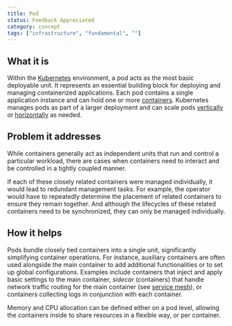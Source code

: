 ```yaml
---
title: Pod
status: Feedback Appreciated
category: concept
tags: ["infrastructure", "fundamental", ""]
---
```


## What it is

Within the [Kubernetes](/kubernetes/) environment, a pod acts as the most basic deployable unit.
It represents an essential building block for deploying and managing containerized applications.
Each pod contains a single application instance and can hold one or more [containers](/container/).
Kubernetes manages pods as part of a larger deployment and can scale pods [vertically](/vertical-scaling/) or [horizontally](/horizontal-scaling/) as needed.

## Problem it addresses

While containers generally act as independent units that run and control a particular workload, 
there are cases when containers need to interact and be controlled in a tightly coupled manner. 

If each of these closely related containers were managed individually, it would lead to redundant management tasks.
For example, the operator would have to repeatedly determine the placement of related containers to ensure they remain together.
And although the lifecycles of these related containers need to be synchronized, they can only be managed individually.  


## How it helps

Pods bundle closely tied containers into a single unit, significantly simplifying container operations.
For instance, auxiliary containers are often used alongside the main container to add additional functionalities or to set up global configurations. 
Examples include containers that inject and apply basic settings to the main container, 
_sidecar_ (containers) that handle network traffic routing for the main container (see [service mesh](/service-mesh/)), 
or containers collecting logs in conjunction with each container.

Memory and CPU allocation can be defined either on a pod level, allowing the containers inside to share resources in a flexible way, or per container. 




